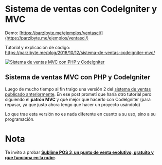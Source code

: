 
# Sistema de ventas con CodeIgniter y MVC
Demo: [https://parzibyte.me/ejemplos/ventasci/](https://parzibyte.me/ejemplos/ventasci/)

Tutorial y explicación de código: https://parzibyte.me/blog/2018/10/12/sistema-de-ventas-codeigniter-mvc/

[![Sistema de ventas MVC con PHP y CodeIgniter](https://parzibyte.me/blog/wp-content/uploads/2018/10/Vista-previa-de-sistema-de-ventas-MVC.png "Sistema de ventas MVC con PHP y CodeIgniter")](https://parzibyte.me/blog/wp-content/uploads/2018/10/Vista-previa-de-sistema-de-ventas-MVC.png)

## Sistema de ventas MVC con PHP y CodeIgniter

Luego de mucho tiempo al fin traigo una versión 2 del [sistema de ventas publicado anteriormente](https://parzibyte.me/blog/2018/03/13/pequeno-sistema-ventas-php/). 
En ese post prometí que haría otro tutorial pero siguiendo el  **patrón MVC**  y qué mejor que hacerlo con CodeIgniter (para repasar, ya que justo ahora tengo que hacer un proyecto usándolo)

Lo que trae esta versión no es nada diferente en cuanto a su uso, sino a su programación.

# Nota

Te invito a probar  [**Sublime POS 3, un punto de venta evolutivo, gratuito y que funciona en la nube**](https://parzibyte.me/blog/conoce-sublime-pos/).
